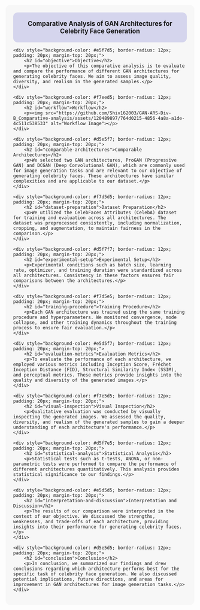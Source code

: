 <div style="background-color: #f7f7f7; padding: 20px; border-radius: 12px;">
    <div style="background-color: #d5d5ed; border-radius: 12px; padding: 20px; font-size: 120%; text-align: center;">
        <strong>Comparative Analysis of GAN Architectures for Celebrity Face Generation</strong>
    </div>

    <div style="background-color: #e5f7d5; border-radius: 12px; padding: 20px; margin-top: 20px;">
        <h2 id="objective">Objective</h2>
        <p>The objective of this comparative analysis is to evaluate and compare the performance of different GAN architectures for generating celebrity faces. We aim to assess image quality, diversity, and realism in the generated samples.</p>
    </div>

    <div style="background-color: #f7eed5; border-radius: 12px; padding: 20px; margin-top: 20px;">
        <h2 id="workflow">Workflow</h2>
        <p><img src="https://github.com/Shiv162003/GAN-ARS-Div-B_Comparative-analysis/assets/120489897/764d0215-4856-4a8a-a1de-4c511c538533" alt="Workflow Image"></p>
    </div>

    <div style="background-color: #d5e5f7; border-radius: 12px; padding: 20px; margin-top: 20px;">
        <h2 id="comparable-architectures">Comparable Architectures</h2>
        <p>We selected two GAN architectures, ProGAN (Progressive GAN) and DCGAN (Deep Convolutional GAN), which are commonly used for image generation tasks and are relevant to our objective of generating celebrity faces. These architectures have similar complexities and are applicable to our dataset.</p>
    </div>

    <div style="background-color: #f7d5d5; border-radius: 12px; padding: 20px; margin-top: 20px;">
        <h2 id="dataset-preparation">Dataset Preparation</h2>
        <p>We utilized the CelebFaces Attributes (CelebA) dataset for training and evaluation across all architectures. The dataset was preprocessed consistently, including normalization, cropping, and augmentation, to maintain fairness in the comparison.</p>
    </div>

    <div style="background-color: #d5f7f7; border-radius: 12px; padding: 20px; margin-top: 20px;">
        <h2 id="experimental-setup">Experimental Setup</h2>
        <p>Experimental conditions such as batch size, learning rate, optimizer, and training duration were standardized across all architectures. Consistency in these factors ensures fair comparisons between the architectures.</p>
    </div>

    <div style="background-color: #f7d5e5; border-radius: 12px; padding: 20px; margin-top: 20px;">
        <h2 id="training-procedure">Training Procedure</h2>
        <p>Each GAN architecture was trained using the same training procedure and hyperparameters. We monitored convergence, mode collapse, and other training dynamics throughout the training process to ensure fair evaluation.</p>
    </div>

    <div style="background-color: #e5d5f7; border-radius: 12px; padding: 20px; margin-top: 20px;">
        <h2 id="evaluation-metrics">Evaluation Metrics</h2>
        <p>To evaluate the performance of each architecture, we employed various metrics including Inception Score, Fréchet Inception Distance (FID), Structural Similarity Index (SSIM), and perceptual metrics. These metrics provide insights into the quality and diversity of the generated images.</p>
    </div>

    <div style="background-color: #f7e5d5; border-radius: 12px; padding: 20px; margin-top: 20px;">
        <h2 id="visual-inspection">Visual Inspection</h2>
        <p>Qualitative evaluation was conducted by visually inspecting the generated images. We assessed the quality, diversity, and realism of the generated samples to gain a deeper understanding of each architecture's performance.</p>
    </div>

    <div style="background-color: #d5f7e5; border-radius: 12px; padding: 20px; margin-top: 20px;">
        <h2 id="statistical-analysis">Statistical Analysis</h2>
        <p>Statistical tests such as t-tests, ANOVA, or non-parametric tests were performed to compare the performance of different architectures quantitatively. This analysis provides statistical significance to our findings.</p>
    </div>

    <div style="background-color: #e5d5d5; border-radius: 12px; padding: 20px; margin-top: 20px;">
        <h2 id="interpretation-and-discussion">Interpretation and Discussion</h2>
        <p>The results of our comparison were interpreted in the context of our objective. We discussed the strengths, weaknesses, and trade-offs of each architecture, providing insights into their performance for generating celebrity faces.</p>
    </div>

    <div style="background-color: #d5e5d5; border-radius: 12px; padding: 20px; margin-top: 20px;">
        <h2 id="conclusion">Conclusion</h2>
        <p>In conclusion, we summarized our findings and drew conclusions regarding which architecture performs best for the specific task of celebrity face generation. We also discussed potential implications, future directions, and areas for improvement in GAN architectures for image generation tasks.</p>
    </div>
</div>
